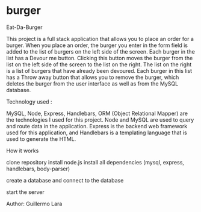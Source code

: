 # burger
Eat-Da-Burger

This project is a full stack application that allows you to place an order for a burger. When you place an order, the burger you enter in the form field is added to the list of burgers on the left side of the screen. Each burger in the list has a Devour me button. Clicking this button moves the burger from the list on the left side of the screen to the list on the right. The list on the right is a list of burgers that have already been devoured. Each burger in this list has a Throw away button that allows you to remove the burger, which deletes the burger from the user interface as well as from the MySQL database.

Technology used :

 MySQL, Node, Express, Handlebars, ORM (Object Relational Mapper) are the technologies I used for this project. Node and MySQL are used to query and route data in the application. Express is the backend web framework used for this application, and Handlebars is a templating language that is used to generate the HTML.

 How it works

 clone repository
 install node.js
 install all dependencies (mysql, express, handlebars, body-parser)

 create a database and connect to the database

 start the server

 Author: Guillermo Lara